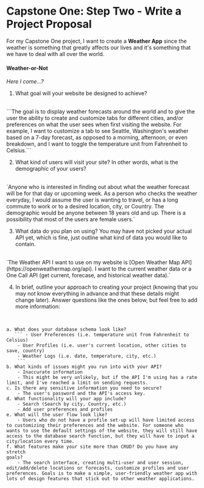 # Capstone One: Step Two - Write a Project Proposal
For my Capstone One project, I want to create a **Weather App** since the weather is something that greatly affects our lives and it's something that we have to deal with all over the world.

#### Weather-or-Not
*Here I come...?*

1. What goal will your website be designed to achieve?
<br>
```The goal is to display weather forecasts around the world and to give the user the ability to create and customize tabs for different cities, and/or preferences on what the user sees when first visiting the website. For example, I want to customize a tab to see Seattle, Washington's weather based on a 7-day forecast, as opposed to a morning, afternoon, or even breakdown, and I want to toggle the temperature unit from Fahrenheit to Celsius.```


2. What kind of users will visit your site? In other words, what is the demographic of your users?
<br>
`Anyone who is interested in finding out about what the weather forecast will be for that day or upcoming week. As a person who checks the weather everyday, I would assume the user is wanting to travel, or has a long commute to work or to a desired location, city, or Country. The demographic would be anyone between 18 years old and up. There is a possibility that most of the users are female users.`

3. What data do you plan on using? You may have not picked your actual API yet, which is fine, just outline what kind of data you would like to contain.
<br>
`The Weather API I want to use on my website is [Open Weather Map API] (https://openweathermap.org/api). I want to the current weather data or a One Call API (get current, forecase, and historical weather data).`

4. In brief, outline your approach to creating your project (knowing that you may not
know everything in advance and that these details might change later). Answer
questions like the ones below, but feel free to add more information:
<br>

    a. What does your database schema look like?
       ``` - User Preferences (i.e. temperature unit from Fahrenheit to Celsius)
        - User Profiles (i.e. user's current location, other cities to save, country)
        - Weather Logs (i.e. date, temperature, city, etc.)
        ```
    b. What kinds of issues might you run into with your API?
        - Inaccurate information
        - This might be very unlikely, but if the API I'm using has a rate limit, and I've reached a limit on sending requests.
    c. Is there any sensitive information you need to secure?
        - The user's password and the API's access key.
    d. What functionality will your app include?
        - Search (Search by city, Country, etc.)
        - Add user preferences and profiles
    e. What will the user flow look like?
        - Users who do not have a profile set-up will have limited access to customizing their preferences and the website. For someone who wants to use the default settings of the website, they will still have access to the database search function, but they will have to input a city/location every time.
    f. What features make your site more than CRUD? Do you have any stretch
    goals?
        - The search interface, creating multi-user and user session, edit/add/delete locations or forecasts, customize profiles and user preferences. Goals is to make a simple, user-friendly weather app with lots of design features that stick out to other weather applications.
